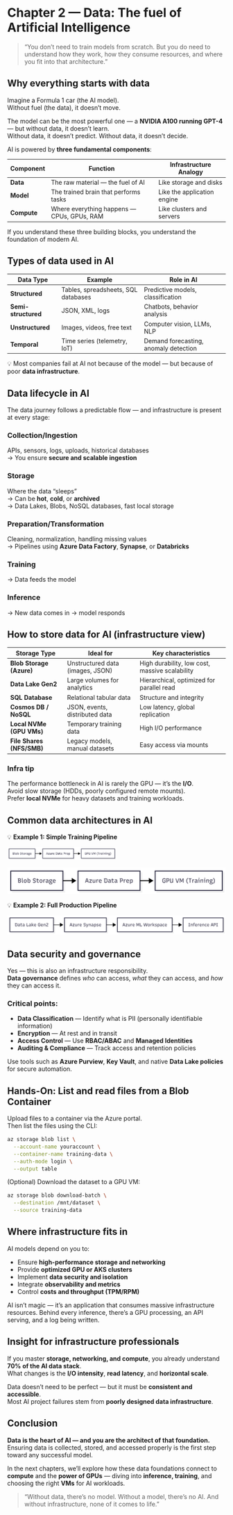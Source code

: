 # Chapter 2 — Data: The fuel of Artificial Intelligence

> “You don’t need to train models from scratch. But you do need to understand how they work, how they consume resources, and where you fit into that architecture.”

## Why everything starts with data

Imagine a Formula 1 car (the AI model).  
Without fuel (the data), it doesn’t move.

The model can be the most powerful one — a **NVIDIA A100 running GPT-4** — but without data, it doesn’t learn.  
Without data, it doesn’t predict. Without data, it doesn’t decide.

AI is powered by **three fundamental components**:

| Component | Function | Infrastructure Analogy |
|------------|-----------|------------------------|
| **Data** | The raw material — the fuel of AI | Like storage and disks |
| **Model** | The trained brain that performs tasks | Like the application engine |
| **Compute** | Where everything happens — CPUs, GPUs, RAM | Like clusters and servers |

If you understand these three building blocks, you understand the foundation of modern AI.

## Types of data used in AI

| Data Type | Example | Role in AI |
|------------|----------|------------|
| **Structured** | Tables, spreadsheets, SQL databases | Predictive models, classification |
| **Semi-structured** | JSON, XML, logs | Chatbots, behavior analysis |
| **Unstructured** | Images, videos, free text | Computer vision, LLMs, NLP |
| **Temporal** | Time series (telemetry, IoT) | Demand forecasting, anomaly detection |

💡 Most companies fail at AI not because of the model — but because of poor **data infrastructure**.

## Data lifecycle in AI

The data journey follows a predictable flow — and infrastructure is present at every stage:

### **Collection/Ingestion**
APIs, sensors, logs, uploads, historical databases  
→ You ensure **secure and scalable ingestion**

### **Storage**
Where the data “sleeps”  
→ Can be **hot**, **cold**, or **archived**  
→ Data Lakes, Blobs, NoSQL databases, fast local storage

### **Preparation/Transformation**
Cleaning, normalization, handling missing values  
→ Pipelines using **Azure Data Factory**, **Synapse**, or **Databricks**

### **Training**
→ Data feeds the model

### **Inference**
→ New data comes in → model responds

## How to store data for AI (infrastructure view)

| Storage Type | Ideal for | Key characteristics |
|---------------|------------|----------------------|
| **Blob Storage (Azure)** | Unstructured data (images, JSON) | High durability, low cost, massive scalability |
| **Data Lake Gen2** | Large volumes for analytics | Hierarchical, optimized for parallel read |
| **SQL Database** | Relational tabular data | Structure and integrity |
| **Cosmos DB / NoSQL** | JSON, events, distributed data | Low latency, global replication |
| **Local NVMe (GPU VMs)** | Temporary training data | High I/O performance |
| **File Shares (NFS/SMB)** | Legacy models, manual datasets | Easy access via mounts |


### Infra tip

The performance bottleneck in AI is rarely the GPU — it’s the **I/O**.  
Avoid slow storage (HDDs, poorly configured remote mounts).  
Prefer **local NVMe** for heavy datasets and training workloads.

## Common data architectures in AI

💡 **Example 1: Simple Training Pipeline**

<img src="../images/simple-training-pipeline.png" width="50%">

![](../images/simple-training-pipeline.png)


💡 **Example 2: Full Production Pipeline**

![](../images/full-training-pipeline.png)


## Data security and governance

Yes — this is also an infrastructure responsibility.  
**Data governance** defines *who* can access, *what* they can access, and *how* they can access it.

### Critical points:
- **Data Classification** — Identify what is PII (personally identifiable information)  
- **Encryption** — At rest and in transit  
- **Access Control** — Use **RBAC/ABAC** and **Managed Identities**  
- **Auditing & Compliance** — Track access and retention policies  

Use tools such as **Azure Purview**, **Key Vault**, and native **Data Lake policies** for secure automation.

## Hands-On: List and read files from a Blob Container

Upload files to a container via the Azure portal.  
Then list the files using the CLI:

```bash
az storage blob list \
  --account-name youraccount \
  --container-name training-data \
  --auth-mode login \
  --output table
```

(Optional) Download the dataset to a GPU VM:

```bash
az storage blob download-batch \
  --destination /mnt/dataset \
  --source training-data
```

## Where infrastructure fits in

AI models depend on you to:

- Ensure **high-performance storage and networking**  
- Provide **optimized GPU or AKS clusters**  
- Implement **data security and isolation**  
- Integrate **observability and metrics**  
- Control **costs and throughput (TPM/RPM)**  

AI isn’t magic — it’s an application that consumes massive infrastructure resources.  Behind every inference, there’s a GPU processing, an API serving, and a log being written.

## Insight for infrastructure professionals

If you master **storage, networking, and compute**, you already understand **70% of the AI data stack**.  
What changes is the **I/O intensity**, **read latency**, and **horizontal scale**.

Data doesn’t need to be perfect — but it must be **consistent and accessible**.  
Most AI project failures stem from **poorly designed data infrastructure**.

## Conclusion

**Data is the heart of AI — and you are the architect of that foundation.**  
Ensuring data is collected, stored, and accessed properly is the first step toward any successful model.

In the next chapters, we’ll explore how these data foundations connect to **compute** and the **power of GPUs** — diving into **inference, training**, and choosing the right **VMs** for AI workloads.

> “Without data, there’s no model. Without a model, there’s no AI. And without infrastructure, none of it comes to life.”

<!-- ### Next chapter

Continue your journey by exploring how compute and clusters bring AI workloads to life in [**Chapter 3 — Compute: Where intelligence comes to life**](03-compute.md). -->

